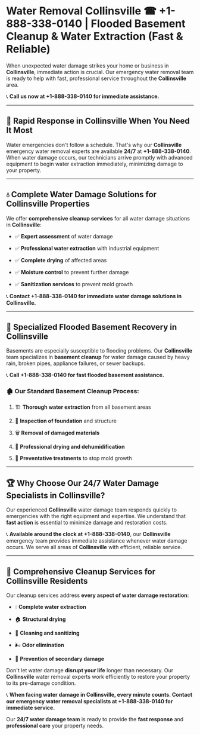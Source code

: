 # Water Removal Collinsville ☎ +1-888-338-0140 | Flooded Basement Cleanup & Water Extraction (Fast & Reliable)

When unexpected water damage strikes your home or business in **Collinsville**, immediate action is crucial. Our emergency water removal team is ready to help with fast, professional service throughout the **Collinsville** area. 

📞 **Call us now at +1-888-338-0140 for immediate assistance.**
---
## 🚀 Rapid Response in Collinsville When You Need It Most
Water emergencies don't follow a schedule. That's why our **Collinsville** emergency water removal experts are available **24/7** at **+1-888-338-0140**. When water damage occurs, our technicians arrive promptly with advanced equipment to begin water extraction immediately, minimizing damage to your property.
---
## 💧 Complete Water Damage Solutions for Collinsville Properties
We offer **comprehensive cleanup services** for all water damage situations in **Collinsville**:
- ✅ **Expert assessment** of water damage  
- ✅ **Professional water extraction** with industrial equipment  
- ✅ **Complete drying** of affected areas  
- ✅ **Moisture control** to prevent further damage  
- ✅ **Sanitization services** to prevent mold growth  
📞 **Contact +1-888-338-0140 for immediate water damage solutions in Collinsville.**
---
## 🌊 Specialized Flooded Basement Recovery in Collinsville
Basements are especially susceptible to flooding problems. Our **Collinsville** team specializes in **basement cleanup** for water damage caused by heavy rain, broken pipes, appliance failures, or sewer backups. 
📞 **Call +1-888-338-0140 for fast flooded basement assistance.**
### 🏚️ Our Standard Basement Cleanup Process:
1. 🏗️ **Thorough water extraction** from all basement areas  
2. 🔎 **Inspection of foundation** and structure  
3. 🗑️ **Removal of damaged materials**  
4. 💨 **Professional drying and dehumidification**  
5. 🚫 **Preventative treatments** to stop mold growth  
---
## 🏆 Why Choose Our 24/7 Water Damage Specialists in Collinsville?
Our experienced **Collinsville** water damage team responds quickly to emergencies with the right equipment and expertise. We understand that **fast action** is essential to minimize damage and restoration costs.
📞 **Available around the clock at +1-888-338-0140**, our **Collinsville** emergency team provides immediate assistance whenever water damage occurs. We serve all areas of **Collinsville** with efficient, reliable service.
---
## 🧹 Comprehensive Cleanup Services for Collinsville Residents
Our cleanup services address **every aspect of water damage restoration**:
- 💧 **Complete water extraction**  
- 🏠 **Structural drying**  
- 🧼 **Cleaning and sanitizing**  
- 🌬️ **Odor elimination**  
- 🚫 **Prevention of secondary damage**  
Don't let water damage **disrupt your life** longer than necessary. Our **Collinsville** water removal experts work efficiently to restore your property to its pre-damage condition.
📞 **When facing water damage in Collinsville, every minute counts. Contact our emergency water removal specialists at +1-888-338-0140 for immediate service.**
Our **24/7 water damage team** is ready to provide the **fast response** and **professional care** your property needs.
